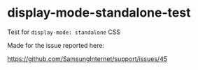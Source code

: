 # display-mode-standalone-test

Test for `display-mode: standalone` CSS

Made for the issue reported here:

https://github.com/SamsungInternet/support/issues/45
